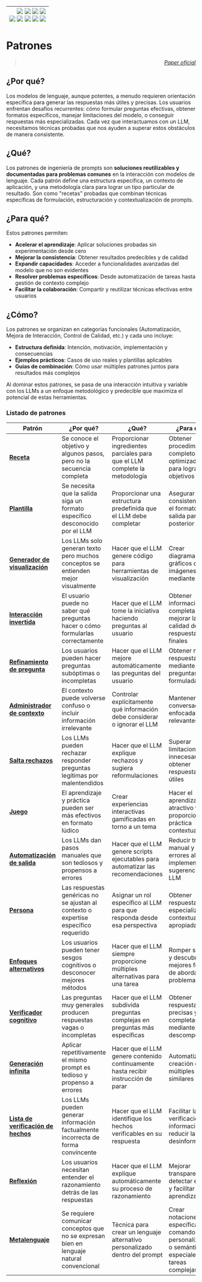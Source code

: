 <div align=right>

|[![](https://img.shields.io/badge/-Inicio-FFF?style=flat&logo=Emlakjet&logoColor=black)](/README.md) [![](https://img.shields.io/badge/-Introducción-FFF?style=flat&logo=abbrobotstudio&logoColor=black)](/documentos/intro.md) [![](https://img.shields.io/badge/-Modelos_de_lenguaje-FFF?style=flat&logo=LiveChat&logoColor=black)](/documentos/LLMs.md) [![](https://img.shields.io/badge/-Panorámica-FFF?style=flat&logo=openstreetmap&logoColor=black)](/documentos/panoramica.md)<br>  [![](https://img.shields.io/badge/-Prompts-FFF?style=flat&logo=Proton&logoColor=black)](/documentos/prompts/README.md) [![](https://img.shields.io/badge/-Ing,_de_prompts-FFF?style=flat&logo=googleearthengine&logoColor=black)](/documentos/ingenieriaDePrompts/README.md) [![](https://img.shields.io/badge/-Patrones-FFF?style=flat&logo=textpattern&logoColor=black)](/documentos/ingenieriaDePrompts/patrones/README.md) [![](https://img.shields.io/badge/8vP-FFF?style=flat&logo=v8&logoColor=black)](/documentos/prompts/mejoresPracticas/8virtudesDelPrompting.md) [![](https://img.shields.io/badge/-Casos_de_uso-FFF?style=flat&logo=gitbook&logoColor=black)](/documentos/casosDeUso/README.md)|
|-:|

</div>

# Patrones
<!-- TODO: #16 Enriquecer y conectar  -->

<div align=right>

> [*Paper oficial*](https://arxiv.org/pdf/2302.11382.pdf)

</div>

## ¿Por qué?

Los modelos de lenguaje, aunque potentes, a menudo requieren orientación específica para generar las respuestas más útiles y precisas. Los usuarios enfrentan desafíos recurrentes: cómo formular preguntas efectivas, obtener formatos específicos, manejar limitaciones del modelo, o conseguir respuestas más especializadas. Cada vez que interactuamos con un LLM, necesitamos técnicas probadas que nos ayuden a superar estos obstáculos de manera consistente.

## ¿Qué?

Los patrones de ingeniería de prompts son **soluciones reutilizables y documentadas para problemas comunes** en la interacción con modelos de lenguaje. Cada patrón define una estructura específica, un contexto de aplicación, y una metodología clara para lograr un tipo particular de resultado. Son como "recetas" probadas que combinan técnicas específicas de formulación, estructuración y contextualización de prompts.

## ¿Para qué?

Estos patrones permiten:

- **Acelerar el aprendizaje**: Aplicar soluciones probadas sin experimentación desde cero
- **Mejorar la consistencia**: Obtener resultados predecibles y de calidad
- **Expandir capacidades**: Acceder a funcionalidades avanzadas del modelo que no son evidentes
- **Resolver problemas específicos**: Desde automatización de tareas hasta gestión de contexto complejo
- **Facilitar la colaboración**: Compartir y reutilizar técnicas efectivas entre usuarios

## ¿Cómo?

Los patrones se organizan en categorías funcionales (Automatización, Mejora de Interacción, Control de Calidad, etc.) y cada uno incluye:

- **Estructura definida**: Intención, motivación, implementación y consecuencias
- **Ejemplos prácticos**: Casos de uso reales y plantillas aplicables
- **Guías de combinación**: Cómo usar múltiples patrones juntos para resultados más complejos

Al dominar estos patrones, se pasa de una interacción intuitiva y variable con los LLMs a un enfoque metodológico y predecible que maximiza el potencial de estas herramientas.

### Listado de patrones

|Patrón|¿Por qué?|¿Qué?|¿Para qué?|¿Cómo?|Categoría|
|-|-|-|-|-|-|
|**[Receta](receta.md)**|Se conoce el objetivo y algunos pasos, pero no la secuencia completa|Proporcionar ingredientes parciales para que el LLM complete la metodología|Obtener procedimientos completos y optimizados para lograr objetivos|`"Quiero lograr X, sé que necesito A, B, C - completa los pasos"`|**Metodología Estructurada**|
|**[Plantilla](plantilla.md)**|Se necesita que la salida siga un formato específico desconocido por el LLM|Proporcionar una estructura predefinida que el LLM debe completar|Asegurar consistencia en el formato de salida para uso posterior|`"Usa esta plantilla: [ESTRUCTURA] con MARCADORES específicos"`|**Formato y Estructura**|
|**[Generador de visualización](generadorDeVisualizacion.md)**|Los LLMs solo generan texto pero muchos conceptos se entienden mejor visualmente|Hacer que el LLM genere código para herramientas de visualización|Crear diagramas, gráficos o imágenes mediante texto|`"Genera código Graphviz/DALL-E para visualizar esto"`|**Formato y Estructura**|
|**[Interacción invertida](interaccionInvertida.md)**|El usuario puede no saber qué preguntas hacer o cómo formularlas correctamente|Hacer que el LLM tome la iniciativa haciendo preguntas al usuario|Obtener información más completa y mejorar la calidad de las respuestas finales|`"Hazme preguntas para lograr X hasta que tengas suficiente información"`|**Mejora de Interacción**|
|**[Refinamiento de pregunta](refinamientoPreguntas.md)**|Los usuarios pueden hacer preguntas subóptimas o incompletas|Hacer que el LLM mejore automáticamente las preguntas del usuario|Obtener mejores respuestas mediante preguntas mejor formuladas|`"Sugiere una mejor versión de mi pregunta"` - [💬](https://chat.openai.com/share/1b68594e-ec33-4b76-a49e-cfadbad74243)|**Mejora de Interacción**|
|**[Administrador de contexto](administradorContexto.md)**|El contexto puede volverse confuso o incluir información irrelevante|Controlar explícitamente qué información debe considerar o ignorar el LLM|Mantener conversaciones enfocadas y relevantes|`"Dentro del alcance X, considera Y, ignora Z"`|**Gestión de Contexto**|
|**[Salta rechazos](saltaRechazos.md)**|Los LLMs pueden rechazar responder preguntas legítimas por malentendidos|Hacer que el LLM explique rechazos y sugiera reformulaciones|Superar limitaciones innecesarias y obtener respuestas útiles|`"Si no puedes responder, explica por qué y sugiere alternativas"`|**Gestión de Contexto**|
|**[Juego](juego.md)**|El aprendizaje y práctica pueden ser más efectivos en formato lúdico|Crear experiencias interactivas gamificadas en torno a un tema|Hacer el aprendizaje más atractivo y proporcionar práctica contextual|`"Crea un juego sobre X con estas reglas"` - [💬](https://chat.openai.com/share/22b54976-a727-4ef3-88fe-41d0697345b3)|**Experiencias Interactivas**|
|**[Automatización de salida](automatizacionSalida.md)**|Los LLMs dan pasos manuales que son tediosos y propensos a errores|Hacer que el LLM genere scripts ejecutables para automatizar las recomendaciones|Reducir trabajo manual y errores al implementar sugerencias del LLM|`"Siempre que generes pasos, crea un script Python que los automatice"`|**Automatización**|
|**[Persona](persona.md)**|Las respuestas genéricas no se ajustan al contexto o expertise específico requerido|Asignar un rol específico al LLM para que responda desde esa perspectiva|Obtener respuestas más especializadas y contextualmente apropiadas|`"Actúa como un [rol específico]"` - [💬](https://chat.openai.com/share/08e8335b-375d-46d3-bb2c-685cc2614fb3)|**Personalización**|
|**[Enfoques alternativos](enfoquesAlternativos.md)**|Los usuarios pueden tener sesgos cognitivos o desconocer mejores métodos|Hacer que el LLM siempre proporcione múltiples alternativas para una tarea|Romper sesgos y descubrir mejores formas de abordar problemas|`"Si hay formas alternativas, lista los mejores enfoques y compáralos"`|**Análisis y Evaluación**|
|**[Verificador cognitivo](verificadorCognitivo.md)**|Las preguntas muy generales producen respuestas vagas o incompletas|Hacer que el LLM subdivida preguntas complejas en preguntas más específicas|Obtener respuestas más precisas y completas mediante descomposición|`"Genera preguntas adicionales que ayuden a responder mejor"`|**Análisis y Evaluación**|
|**[Generación infinita](generacionInfinita.md)**|Aplicar repetitivamente el mismo prompt es tedioso y propenso a errores|Hacer que el LLM genere contenido continuamente hasta recibir instrucción de parar|Automatizar la creación de múltiples salidas similares|`"Genera X salidas a la vez hasta que diga 'detente'"`|**Automatización**|
|**[Lista de verificación de hechos](listaVerificacionHechos.md)**|Los LLMs pueden generar información factualmente incorrecta de forma convincente|Hacer que el LLM identifique los hechos verificables en su respuesta|Facilitar la verificación de información y reducir la desinformación|`"Lista los hechos que deben ser verificados al final de tu respuesta"`|**Control de Calidad**|
|**[Reflexión](reflexion.md)**|Los usuarios necesitan entender el razonamiento detrás de las respuestas|Hacer que el LLM explique automáticamente su proceso de razonamiento|Mejorar transparencia, detectar errores y facilitar el aprendizaje|`"Explica el razonamiento detrás de tu respuesta"`|**Control de Calidad**|
|**[Metalenguaje](metalenguaje.md)**|Se requiere comunicar conceptos que no se expresan bien en lenguaje natural convencional|Técnica para crear un lenguaje alternativo personalizado dentro del prompt|Crear notaciones específicas, comandos personalizados o semánticas especiales para tareas complejas|`"Cuando digo X, quiero decir Y"` - Definir símbolos y reglas específicas|**Comunicación Avanzada**|
